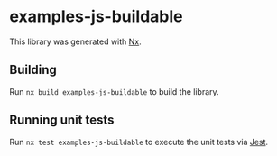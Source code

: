 # examples-js-buildable

This library was generated with [Nx](https://nx.dev).

## Building

Run `nx build examples-js-buildable` to build the library.

## Running unit tests

Run `nx test examples-js-buildable` to execute the unit tests via [Jest](https://jestjs.io).
